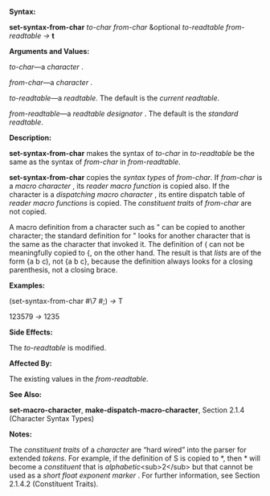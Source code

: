  

**Syntax:** 

**set-syntax-from-char** *to-char from-char* &optional *to-readtable from-readtable →* **t** 

**Arguments and Values:** 

*to-char*—a *character* . 

*from-char*—a *character* . 

*to-readtable*—a *readtable*. The default is the *current readtable*. 

*from-readtable*—a *readtable designator* . The default is the *standard readtable*. 

**Description:** 

**set-syntax-from-char** makes the syntax of *to-char* in *to-readtable* be the same as the syntax of *from-char* in *from-readtable*. 

**set-syntax-from-char** copies the *syntax types* of *from-char*. If *from-char* is a *macro character* , its *reader macro function* is copied also. If the character is a *dispatching macro character* , its entire dispatch table of *reader macro functions* is copied. The *constituent traits* of *from-char* are not copied. 

A macro definition from a character such as " can be copied to another character; the standard definition for " looks for another character that is the same as the character that invoked it. The definition of ( can not be meaningfully copied to &#123;, on the other hand. The result is that *lists* are of the form &#123;a b c), not &#123;a b c&#125;, because the definition always looks for a closing parenthesis, not a closing brace. 

**Examples:** 

(set-syntax-from-char #\7 #\;) *→* T 

123579 *→* 1235 

**Side Effects:** 

The *to-readtable* is modified. 

**Affected By:** 

The existing values in the *from-readtable*. 

**See Also:** 

**set-macro-character**, **make-dispatch-macro-character**, Section 2.1.4 (Character Syntax Types) 

 

 

**Notes:** 

The *constituent traits* of a *character* are “hard wired” into the parser for extended *tokens*. For example, if the definition of S is copied to \*, then \* will become a *constituent* that is *alphabetic*&#60;sub&#62;2&#60;/sub&#62; but that cannot be used as a *short float exponent marker* . For further information, see Section 2.1.4.2 (Constituent Traits). 

